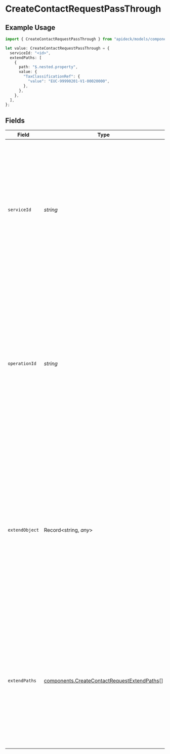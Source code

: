 # CreateContactRequestPassThrough

## Example Usage

```typescript
import { CreateContactRequestPassThrough } from "apideck/models/components";

let value: CreateContactRequestPassThrough = {
  serviceId: "<id>",
  extendPaths: [
    {
      path: "$.nested.property",
      value: {
        "TaxClassificationRef": {
          "value": "EUC-99990201-V1-00020000",
        },
      },
    },
  ],
};
```

## Fields

| Field                                                                                                                                                                                                                                                                                                             | Type                                                                                                                                                                                                                                                                                                              | Required                                                                                                                                                                                                                                                                                                          | Description                                                                                                                                                                                                                                                                                                       |
| ----------------------------------------------------------------------------------------------------------------------------------------------------------------------------------------------------------------------------------------------------------------------------------------------------------------- | ----------------------------------------------------------------------------------------------------------------------------------------------------------------------------------------------------------------------------------------------------------------------------------------------------------------- | ----------------------------------------------------------------------------------------------------------------------------------------------------------------------------------------------------------------------------------------------------------------------------------------------------------------- | ----------------------------------------------------------------------------------------------------------------------------------------------------------------------------------------------------------------------------------------------------------------------------------------------------------------- |
| `serviceId`                                                                                                                                                                                                                                                                                                       | *string*                                                                                                                                                                                                                                                                                                          | :heavy_check_mark:                                                                                                                                                                                                                                                                                                | A mandatory identifier for the service to which the pass_through data should be applied. This ID ensures that the custom data is directed to the correct service, allowing for precise customization and integration with specific service functionalities.                                                       |
| `operationId`                                                                                                                                                                                                                                                                                                     | *string*                                                                                                                                                                                                                                                                                                          | :heavy_minus_sign:                                                                                                                                                                                                                                                                                                | An optional identifier for a specific workflow operation within the CRM system. This property is useful when the request involves multiple downstream operations, allowing developers to track and manage each operation distinctly. It should be a unique string if used, but is not mandatory for all requests. |
| `extendObject`                                                                                                                                                                                                                                                                                                    | Record<string, *any*>                                                                                                                                                                                                                                                                                             | :heavy_minus_sign:                                                                                                                                                                                                                                                                                                | A flexible object that allows developers to include additional properties directly within the request. This is particularly useful for extending the functionality of the contact addition process without altering the core API structure. The object can contain any key-value pairs as needed.                 |
| `extendPaths`                                                                                                                                                                                                                                                                                                     | [components.CreateContactRequestExtendPaths](../../models/components/createcontactrequestextendpaths.md)[]                                                                                                                                                                                                        | :heavy_minus_sign:                                                                                                                                                                                                                                                                                                | An array of objects designed for making structured modifications to the contact data using specified paths. Each object in the array should define a path and a value, enabling precise updates to nested data structures within the CRM.                                                                         |